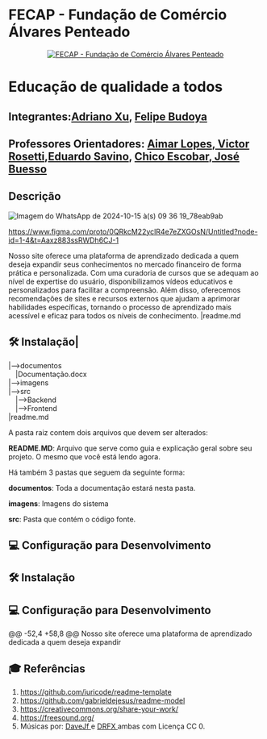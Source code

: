 # FECAP - Fundação de Comércio Álvares Penteado

<p align="center">
<a href= "https://www.fecap.br/"><img src="https://encrypted-tbn0.gstatic.com/images?q=tbn:ANd9GcRhZPrRa89Kma0ZZogxm0pi-tCn_TLKeHGVxywp-LXAFGR3B1DPouAJYHgKZGV0XTEf4AE&usqp=CAU" alt="FECAP - Fundação de Comércio Álvares Penteado" border="0"></a>
</p>

# Educação de qualidade a todos

## Integrantes:<a href="https://www.">Adriano Xu</a>, <a href="https://www.">Felipe Budoya</a>

## Professores Orientadores: [Aimar Lopes](https://www.linkedin.com/in/aimarlopes/?locale=pt_BR),[ Victor Rosetti](https://www.linkedin.com/in/victorbarq/?original_referer=https%3A%2F%2Fwww%2Elinkedin%2Ecom%2F&originalSubdomain=br),[Eduardo Savino](https://www.linkedin.com/in/eduardo-savino-gomes-77833a10/), [Chico Escobar](https://www.linkedin.com/in/francisco-escobar/),[ José Buesso](https://www.linkedin.com/in/jbuesso/?original_referer=https%3A%2F%2Fgithub%2Ecom%2F2024-2-NADS2%2FProjeto12%3Ftab%3Dreadme-ov-file&originalSubdomain=br)

## Descrição
![Imagem do WhatsApp de 2024-10-15 à(s) 09 36 19_78eab9ab](https://github.com/user-attachments/assets/5f584ffd-7aa3-4f73-b7e4-33e9413dfd75)

https://www.figma.com/proto/0QRkcM22yclR4e7eZXGOsN/Untitled?node-id=1-4&t=Aaxz883ssRWDh6CJ-1

Nosso site oferece uma plataforma de aprendizado dedicada a quem deseja expandir seus conhecimentos no mercado financeiro de forma prática e personalizada. Com uma curadoria de cursos que se adequam ao nível de expertise do usuário, disponibilizamos vídeos educativos e personalizados para facilitar a compreensão. Além disso, oferecemos recomendações de sites e recursos externos que ajudam a aprimorar habilidades específicas, tornando o processo de aprendizado mais acessível e eficaz para todos os níveis de conhecimento.
|readme.md<br>



## 🛠 Instalação|<br>
|-->documentos<br>
  &emsp;|Documentação.docx<br>
|-->imagens<br>
|-->src<br>
  &emsp;|-->Backend<br>
  &emsp;|-->Frontend<br>
|readme.md<br>

A pasta raiz contem dois arquivos que devem ser alterados:

<b>README.MD</b>: Arquivo que serve como guia e explicação geral sobre seu projeto. O mesmo que você está lendo agora.

Há também 3 pastas que seguem da seguinte forma:

<b>documentos</b>: Toda a documentação estará nesta pasta.

<b>imagens</b>: Imagens do sistema

<b>src</b>: Pasta que contém o código fonte.

## 💻 Configuração para Desenvolvimento



## 🛠 Instalação
## 💻 Configuração para Desenvolvimento





@@ -52,4 +58,8 @@ Nosso site oferece uma plataforma de aprendizado dedicada a quem deseja expandir


## 🎓 Referências
1. <https://github.com/iuricode/readme-template>
2. <https://github.com/gabrieldejesus/readme-model>
3. <https://creativecommons.org/share-your-work/>
4. <https://freesound.org/>
5. Músicas por: <a href="https://freesound.org/people/DaveJf/sounds/616544/"> DaveJf </a> e <a href="https://freesound.org/people/DRFX/sounds/338986/"> DRFX </a> ambas com Licença CC 0.

